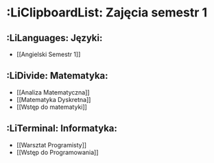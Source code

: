 # :LiClipboardList: Zajęcia semestr 1

## :LiLanguages: Języki:

- [[Angielski Semestr 1]]

## :LiDivide: Matematyka:

- [[Analiza Matematyczna]]
- [[Matematyka Dyskretna]]
- [[Wstęp do matematyki]]

## :LiTerminal: Informatyka:

- [[Warsztat Programisty]]
- [[Wstęp do Programowania]]